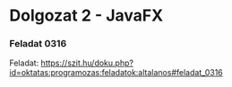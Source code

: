 # Dolgozat 2 - JavaFX

### Feladat 0316

Feladat: https://szit.hu/doku.php?id=oktatas:programozas:feladatok:altalanos#feladat_0316